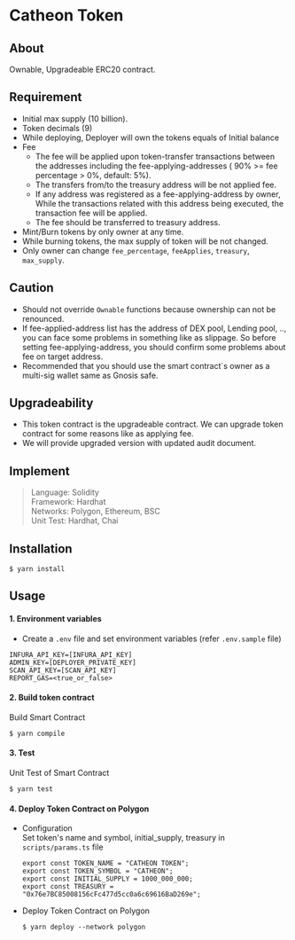 # Catheon Token

## About

Ownable, Upgradeable ERC20 contract.

## Requirement

- Initial max supply (10 billion).
- Token decimals (9)
- While deploying, Deployer will own the tokens equals of Initial balance
- Fee
  - The fee will be applied upon token-transfer transactions between the addresses including the fee-applying-addresses ( 90% >= fee percentage > 0%, default: 5%).
  - The transfers from/to the treasury address will be not applied fee.
  - If any address was registered as a fee-applying-address by owner, While the transactions related with this address being executed, the transaction fee will be applied.
  - The fee should be transferred to treasury address.
- Mint/Burn tokens by only owner at any time.
- While burning tokens, the max supply of token will be not changed.
- Only owner can change `fee_percentage`, `feeApplies`, `treasury`, `max_supply`.

## Caution

- Should not override `Ownable` functions because ownership can not be renounced.
- If fee-applied-address list has the address of DEX pool, Lending pool, .., you can face some problems in something like as slippage. So before setting fee-applying-address, you should confirm some problems about fee on target address.
- Recommended that you should use the smart contract`s owner as a multi-sig wallet same as Gnosis safe.

## Upgradeability

- This token contract is the upgradeable contract. We can upgrade token contract for some reasons like as applying fee.
- We will provide upgraded version with updated audit document.

## Implement

> Language: Solidity  
> Framework: Hardhat  
> Networks: Polygon, Ethereum, BSC  
> Unit Test: Hardhat, Chai

## Installation

```shell
$ yarn install
```

## Usage

#### 1. Environment variables

- Create a `.env` file and set environment variables (refer `.env.sample` file)

```
INFURA_API_KEY=[INFURA_API_KEY]
ADMIN_KEY=[DEPLOYER_PRIVATE_KEY]
SCAN_API_KEY=[SCAN_API_KEY]
REPORT_GAS=<true_or_false>
```

#### 2. Build token contract

Build Smart Contract

```shell
$ yarn compile
```

#### 3. Test

Unit Test of Smart Contract

```shell
$ yarn test
```

#### 4. Deploy Token Contract on Polygon

- Configuration  
  Set token's name and symbol, initial_supply, treasury in `scripts/params.ts` file

  ```shell
  export const TOKEN_NAME = "CATHEON TOKEN";
  export const TOKEN_SYMBOL = "CATHEON";
  export const INITIAL_SUPPLY = 1000_000_000;
  export const TREASURY = "0x76e7BC85008156cFc477d5cc0a6c69616BaD269e";
  ```

- Deploy Token Contract on Polygon

  ```shell
  $ yarn deploy --network polygon
  ```
